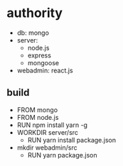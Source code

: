 # authority

- db: mongo
- server:
  - node.js
  - express
  - mongoose
- webadmin: react.js

## build

- FROM mongo
- FROM node.js
- RUN npm install yarn -g
- WORKDIR server/src
  - RUN yarn install package.json
- mkdir webadmin/src
  - RUN yarn package.json
